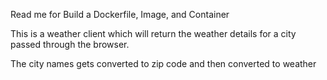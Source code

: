 Read me for Build a Dockerfile, Image, and Container

This is a weather client which will return the weather details for a city passed through the browser.

The city names gets converted to zip code and then converted to weather
